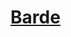 ﻿---
!LinkItem
Link: bard_hd.md
NameLink: <!--NameLink-->[Barde](hd_bard.md)<!--/NameLink-->
Id: classes_hd.md#barde
ParentLink: classes_hd.md#classes
Name: Barde
ParentName: Classes
AltName: '[Bard](#)'
Attributes: {}
AttributesDictionary: >+
  {}

---




# [Barde](hd_bard.md)



